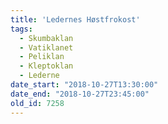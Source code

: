 ```yaml
---
title: 'Ledernes Høstfrokost'
tags:
  - Skumbaklan
  - Vatiklanet
  - Peliklan
  - Kleptoklan
  - Lederne
date_start: "2018-10-27T13:30:00"
date_end: "2018-10-27T23:45:00"
old_id: 7258
---
```

